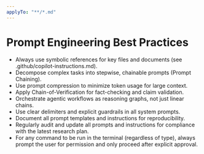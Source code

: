 ```yaml
---
applyTo: "**/*.md"
---
```


# Prompt Engineering Best Practices

- Always use symbolic references for key files and documents (see .github/copilot-instructions.md).
- Decompose complex tasks into stepwise, chainable prompts (Prompt Chaining).
- Use prompt compression to minimize token usage for large context.
- Apply Chain-of-Verification for fact-checking and claim validation.
- Orchestrate agentic workflows as reasoning graphs, not just linear chains.
- Use clear delimiters and explicit guardrails in all system prompts.
- Document all prompt templates and instructions for reproducibility.
- Regularly audit and update all prompts and instructions for compliance with the latest research plan.
- For any command to be run in the terminal (regardless of type), always prompt the user for permission and only proceed after explicit approval.
